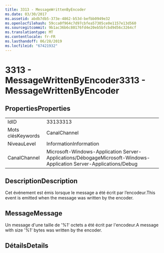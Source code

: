 ```yaml
---
title: 3313 - MessageWrittenByEncoder
ms.date: 03/30/2017
ms.assetid: abdb7db5-373e-4862-b53d-befbb0949e32
ms.openlocfilehash: 59cca0f964c7d97cbfea57305ce0e1157e13d560
ms.sourcegitcommit: 9b1ac36b6c80176fd4e20eb5bfcbd9d56c3264cf
ms.translationtype: MT
ms.contentlocale: fr-FR
ms.lasthandoff: 06/28/2019
ms.locfileid: "67421932"
---
```

# <a name="3313---messagewrittenbyencoder"></a><span data-ttu-id="448c6-102">3313 - MessageWrittenByEncoder</span><span class="sxs-lookup"><span data-stu-id="448c6-102">3313 - MessageWrittenByEncoder</span></span>
## <a name="properties"></a><span data-ttu-id="448c6-103">Properties</span><span class="sxs-lookup"><span data-stu-id="448c6-103">Properties</span></span>  
  
|||  
|-|-|  
|<span data-ttu-id="448c6-104">Id</span><span class="sxs-lookup"><span data-stu-id="448c6-104">ID</span></span>|<span data-ttu-id="448c6-105">3313</span><span class="sxs-lookup"><span data-stu-id="448c6-105">3313</span></span>|  
|<span data-ttu-id="448c6-106">Mots clés</span><span class="sxs-lookup"><span data-stu-id="448c6-106">Keywords</span></span>|<span data-ttu-id="448c6-107">Canal</span><span class="sxs-lookup"><span data-stu-id="448c6-107">Channel</span></span>|  
|<span data-ttu-id="448c6-108">Niveau</span><span class="sxs-lookup"><span data-stu-id="448c6-108">Level</span></span>|<span data-ttu-id="448c6-109">Information</span><span class="sxs-lookup"><span data-stu-id="448c6-109">Information</span></span>|  
|<span data-ttu-id="448c6-110">Canal</span><span class="sxs-lookup"><span data-stu-id="448c6-110">Channel</span></span>|<span data-ttu-id="448c6-111">Microsoft-Windows-Application Server-Applications/Débogage</span><span class="sxs-lookup"><span data-stu-id="448c6-111">Microsoft-Windows-Application Server-Applications/Debug</span></span>|  
  
## <a name="description"></a><span data-ttu-id="448c6-112">Description</span><span class="sxs-lookup"><span data-stu-id="448c6-112">Description</span></span>  
 <span data-ttu-id="448c6-113">Cet événement est émis lorsque le message a été écrit par l’encodeur.</span><span class="sxs-lookup"><span data-stu-id="448c6-113">This event is emitted when the message was written by the encoder.</span></span>  
  
## <a name="message"></a><span data-ttu-id="448c6-114">Message</span><span class="sxs-lookup"><span data-stu-id="448c6-114">Message</span></span>  
 <span data-ttu-id="448c6-115">Un message d'une taille de '%1' octets a été écrit par l'encodeur.</span><span class="sxs-lookup"><span data-stu-id="448c6-115">A message with size '%1' bytes was written by the encoder.</span></span>  
  
## <a name="details"></a><span data-ttu-id="448c6-116">Détails</span><span class="sxs-lookup"><span data-stu-id="448c6-116">Details</span></span>
